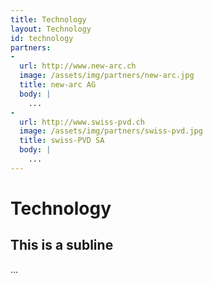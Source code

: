 ```yaml
---
title: Technology
layout: Technology
id: technology
partners:
-
  url: http://www.new-arc.ch
  image: /assets/img/partners/new-arc.jpg
  title: new-arc AG
  body: |
    ...
-
  url: http://www.swiss-pvd.ch
  image: /assets/img/partners/swiss-pvd.jpg
  title: swiss-PVD SA
  body: |
    ...
---
```

# Technology
## This is a subline

...
